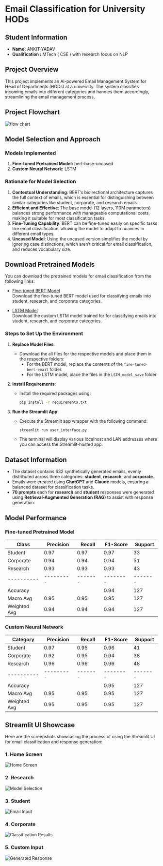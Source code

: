 # Email Classification for University HODs

## Student Information
- **Name:** ANKIT YADAV
- **Qualification :** MTech ( CSE ) with research focus on NLP

## Project Overview
This project implements an AI-powered Email Management System for Head of Departments (HODs) at a university. The system classifies incoming emails into different categories and handles them accordingly, streamlining the email management process.

## Project Flowchart
![flow chart](image/mermaid.png)
## Model Selection and Approach

### Models Implemented
1. **Fine-tuned Pretrained Model:** bert-base-uncased
2. **Custom Neural Network:** LSTM

### Rationale for Model Selection

1. **Contextual Understanding**: BERT’s bidirectional architecture captures the full context of emails, which is essential for distinguishing between similar categories like student, corporate, and research emails.
2. **Efficient and Effective**: The base model (12 layers, 110M parameters) balances strong performance with manageable computational costs, making it suitable for most classification tasks.
3. **Fine-Tuning Capability**: BERT can be fine-tuned easily on specific tasks like email classification, allowing the model to adapt to nuances in different email types.
4. **Uncased Model**: Using the uncased version simplifies the model by ignoring case distinctions, which aren’t critical for email classification, and reduces vocabulary size.

## Download Pretrained Models

You can download the pretrained models for email classification from the following links:

- [Fine-tuned BERT Model](https://iitgnacin-my.sharepoint.com/:f:/g/personal/22270001_iitgn_ac_in/EsOUv9DvsbNFh7dCS_k3QM0BG86TBsEuosSBW3nYz10fyA?e=IpICoI)  
  Download the fine-tuned BERT model used for classifying emails into student, research, and corporate categories.

- [LSTM Model](https://iitgnacin-my.sharepoint.com/:f:/g/personal/22270001_iitgn_ac_in/Ei7RTLM3FSJDnQ5-6uQuEiwBk_YrYh4W6qnO7FOhRdqvvg?e=AvkBwv)  
  Download the custom LSTM model trained for for classifying emails into student, research, and corporate categories.

### Steps to Set Up the Environment

1. **Replace Model Files**:
   - Download the all files for the respective models and place them in the respective folders:
     - For the BERT model, replace the contents of the `fine-tuned-bert-email` folder.
     - For the LSTM model, place the files in the `LSTM_model_save` folder.

2. **Install Requirements**:
   - Install the required packages using:
     ```bash
     pip install -r requirements.txt
     ```

3. **Run the Streamlit App**:
   - Execute the Streamlit app wrapper with the following command:
     ```bash
     streamlit run user_interface.py
     ```
   - The terminal will display various localhost and LAN addresses where you can access the Streamlit-hosted app.


## Dataset Information
- The dataset contains 632 synthetically generated emails, evenly distributed across three categories: **student**, **research**, and **corporate**.
- Emails were created using **ChatGPT** and **Claude** models, ensuring a balanced dataset for classification tasks.
- **70 prompts** each for **research** and **student** responses were generated using **Retrieval-Augmented Generation (RAG)** to assist with response generation.

## Model Performance

### Fine-tuned Pretrained Model
| Class      | Precision | Recall | F1-Score | Support |
|------------|-----------|---------|----------|---------|
| Student    | 0.97      | 0.97    | 0.97     | 33      |
| Corporate  | 0.94      | 0.94    | 0.94     | 51      |
| Research   | 0.93      | 0.93    | 0.93     | 43      |
| ---------- | --------- | ------- | -------- | ------- |
| Accuracy   |           |         | 0.94     | 127     |
| Macro Avg  | 0.95      | 0.95    | 0.95     | 127     |
| Weighted Avg| 0.94     | 0.94    | 0.94     | 127     |

### Custom Neural Network
| Category   | Precision | Recall | F1-Score | Support |
|------------|-----------|--------|----------|---------|
| Student    | 0.97      | 0.95   | 0.96     | 41      |
| Corporate  | 0.92      | 0.95   | 0.94     | 38      |
| Research   | 0.96      | 0.96   | 0.96     | 48      |
| ---------- | --------- | -------| -------- | ------- |
| Accuracy   |           |        | 0.95     | 127     |
| Macro Avg  | 0.95      | 0.95   | 0.95     | 127     |
| Weighted Avg | 0.95    | 0.95   | 0.95     | 127     |


## Streamlit UI Showcase

Here are the screenshots showcasing the process of using the Streamlit UI for email classification and response generation:

### 1. Home Screen
![Home Screen](image/first.png)

### 2. Research
![Model Selection](image/Research.png)

### 3. Student
![Email Input](image/student.png)

### 4. Corporate
![Classification Results](image/corporate.png)

### 5. Custom Input
![Generated Response](image/custom.png)



